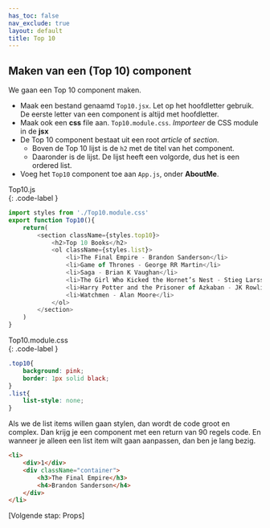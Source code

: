 ```yaml
---
has_toc: false
nav_exclude: true
layout: default
title: Top 10
---
```


## Maken van een (Top 10) component
We gaan een Top 10 component maken. 
* Maak een bestand genaamd `Top10.jsx`. Let op het hoofdletter gebruik. De eerste letter van een component is altijd met hoofdletter.
* Maak ook een **css** file aan. `Top10.module.css`. *Importeer* de CSS module in de **jsx**
* De Top 10 component bestaat uit een root *article* of *section*. 
    * Boven de Top 10 lijst is de `h2` met de titel van het component.
    * Daaronder is de lijst. De lijst heeft een volgorde, dus het is een ordered list. 
* Voeg het `Top10` component toe aan `App.js`, onder **AboutMe**.

Top10.js  
{: .code-label }
```js
import styles from './Top10.module.css'
export function Top10(){
    return(
        <section className={styles.top10}>
            <h2>Top 10 Books</h2>
            <ol className={styles.list}>
                <li>The Final Empire - Brandon Sanderson</li>
                <li>Game of Thrones - George RR Martin</li>
                <li>Saga - Brian K Vaughan</li>
                <li>The Girl Who Kicked the Hornet’s Nest - Stieg Larsson</li>
                <li>Harry Potter and the Prisoner of Azkaban - JK Rowling</li>
                <li>Watchmen - Alan Moore</li>
            </ol>
        </section>
    )
}
```

Top10.module.css  
{: .code-label }
```css
.top10{
    background: pink;
    border: 1px solid black;
}
.list{
    list-style: none;
}
```

Als we de list items willen gaan stylen, dan wordt de code groot en complex. Dan krijg je een component met een return van 90 regels code. En wanneer je alleen een list item wilt gaan aanpassen, dan ben je lang bezig.

```html
<li>
    <div>1</div>
    <div className="container">
        <h3>The Final Empire</h3>
        <h4>Brandon Sanderson</h4>
    </div>
</li>
```

[Volgende stap: Props]